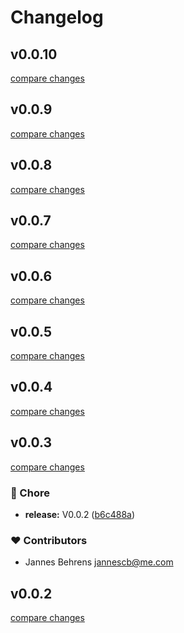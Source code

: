 # Changelog
## v0.0.10

[compare changes](https://github.com/aw-studio/nuxt-laravel-model-index/compare/v0.0.9...v0.0.10)

## v0.0.9

[compare changes](https://github.com/aw-studio/nuxt-laravel-model-index/compare/v0.0.8...v0.0.9)

## v0.0.8

[compare changes](https://github.com/aw-studio/nuxt-laravel-model-index/compare/v0.0.7...v0.0.8)

## v0.0.7

[compare changes](https://github.com/aw-studio/nuxt-laravel-model-index/compare/v0.0.6...v0.0.7)

## v0.0.6

[compare changes](https://github.com/aw-studio/nuxt-laravel-model-index/compare/v0.0.5...v0.0.6)

## v0.0.5

[compare changes](https://github.com/aw-studio/nuxt-laravel-model-index/compare/v0.0.4...v0.0.5)

## v0.0.4

[compare changes](https://github.com/aw-studio/nuxt-laravel-model-index/compare/v0.0.3...v0.0.4)

## v0.0.3

[compare changes](https://github.com/aw-studio/nuxt-laravel-model-index/compare/v0.0.1...v0.0.3)

### 🏡 Chore

- **release:** V0.0.2 ([b6c488a](https://github.com/aw-studio/nuxt-laravel-model-index/commit/b6c488a))

### ❤️ Contributors

- Jannes Behrens <jannescb@me.com>

## v0.0.2

[compare changes](https://github.com/aw-studio/nuxt-laravel-model-index/compare/v0.0.1...v0.0.2)

